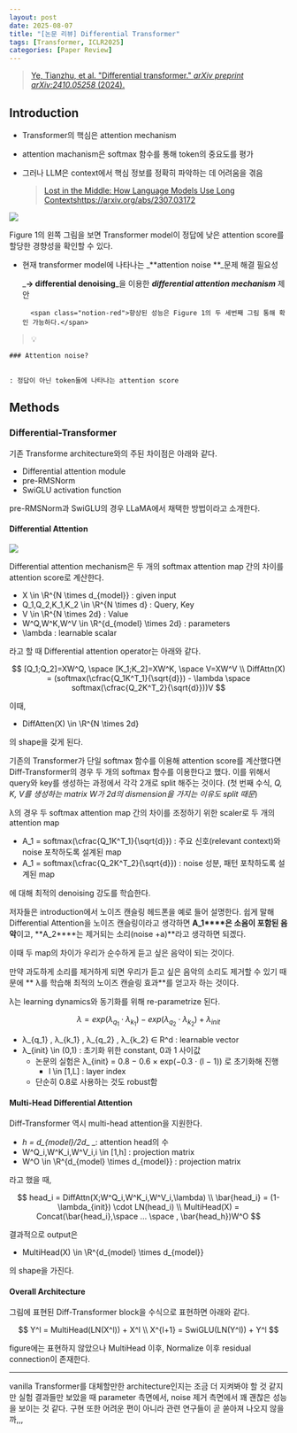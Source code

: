 ```yaml
---
layout: post
date: 2025-08-07
title: "[논문 리뷰] Differential Transformer"
tags: [Transformer, ICLR2025]
categories: [Paper Review]
---
```


> [Ye, Tianzhu, et al. "Differential transformer." ](https://arxiv.org/abs/2410.05258)[_arXiv preprint arXiv:2410.05258_](https://arxiv.org/abs/2410.05258)[ (2024).](https://arxiv.org/abs/2410.05258)



## Introduction

- Transformer의 핵심은 attention mechanism
- attention machanism은 softmax 함수를 통해 token의 중요도를 평가
- 그러나 LLM은 context에서 핵심 정보를 정확히 파악하는 데 어려움을 겪음

	> [Lost in the Middle: How Language Models Use Long Contextshttps://arxiv.org/abs/2307.03172](https://arxiv.org/abs/2307.03172)


![](https://prod-files-secure.s3.us-west-2.amazonaws.com/542b861c-36a8-4051-84e5-8804b6728dba/9083ea56-691a-4752-ae26-47f403431ac8/image.png?X-Amz-Algorithm=AWS4-HMAC-SHA256&X-Amz-Content-Sha256=UNSIGNED-PAYLOAD&X-Amz-Credential=ASIAZI2LB4663T3NUSN4%2F20250906%2Fus-west-2%2Fs3%2Faws4_request&X-Amz-Date=20250906T070105Z&X-Amz-Expires=3600&X-Amz-Security-Token=IQoJb3JpZ2luX2VjEB8aCXVzLXdlc3QtMiJHMEUCIQC2K1BPwuOhm89T4hLE4Ng2Vvok2dwFw5C6mghJSsI2bAIgbvzpp8UVzmda62IkQjwpa0Z6MuATHke9i%2BMc9HLxWjoqiAQIiP%2F%2F%2F%2F%2F%2F%2F%2F%2F%2FARAAGgw2Mzc0MjMxODM4MDUiDO%2B%2BiLLvNm%2FoMkX0dSrcA7QQIXtXBo9OYxMdEpxat%2BifWuTRvqDbxvsPnWCRBdGsPuI2GW8bVLb4Z%2FRJzCncNHvBskDJ0103P7AATvFcaUX9k7naHs%2F%2BhqhdTRoFpBB%2FERc6W6ZMe1%2F2gLSWMkuFS4avVlnL3xqPkh4XncJglFjV0LjOcScwqXDQwLgBtb7WSvVikLcc6JVXBHjo1nAJasLMKapBfbdILNYZftZw4JguHSAmxitYuDWbcGN98wqWCGAkK6MPbijKbA1%2Bd0STcJ8MxSlha0f3n25%2FvNyJiUoftBjqGjNB9sSqgvkiu%2FZkWIiJcfrbSEheTncOCR4Nyv%2Bs8hmXLMKLkoCjOKFcIVhv%2FFxHd%2FvV8ReWNZ3TqSKSzujCPs54fvmUEjpFHzo8wJr6G2%2FML0RyN4ZBb1%2FklNWR8%2FYV%2Fk6TlmXHPxhIL24Mq38pmbSIeComI6MUserHvIp6jaU6RMspcsD8FV30%2B0bJ6uj1M6Bpzc%2BxO%2FJ1pLbE2p%2BFqUq61O3yqPVbDoLpTsziyCT8H2hVpizDfvy7YxS50CVtmRkBGFVDl9mH4uaIKTeWIYHC%2BbLI0ed8ybTFRgHYXDlDofWmR5AA7tdVaWqfS5gAWI%2BiQfUsFJV2W8R1cS%2FvsKB4GxRTAqc5MOKq78UGOqUBM0OI6dcFH7FuyDBUvY1zDWLKvnxQF6fdc%2BQ%2Fo2dHTNf2apIIRntXL%2FpwANpDt8n00FtJhewkq3NWCPMvLtMaisZVA6rBXz9OAI9%2BJq83oFALXnW1sv1R2QsfNVyOS3Bd8JlDfM5il22y5DBYBWXxLoG4ihhNSkZ4CcJpTTvIa9BKYMz1zIifGwMBhCvNSWVmPy7gbJuF%2F8rc1UMz%2B43T%2B%2FXXj7yF&X-Amz-Signature=a9f8ce793b928b7598b0274777213a3820764cf8d2e279517d0345124c4f4bdf&X-Amz-SignedHeaders=host&x-amz-checksum-mode=ENABLED&x-id=GetObject)


Figure 1의 왼쪽 그림을 보면 Transformer model이 정답에 낮은 attention score를 할당한 경향성을 확인할 수 있다.

- 현재 transformer model에 나타나는 _**attention noise **_문제 해결 필요성

	_**→ differential denoising**_을 이용한 _**differential attention mechanism**_ 제안


		<span class="notion-red">향상된 성능은 Figure 1의 두 세번째 그림 통해 확인 가능하다.</span>


> 💡 


	### Attention noise?


	: 정답이 아닌 token들에 나타나는 attention score



## Methods



### Differential-Transformer


기존 Transforme architecture와의 주된 차이점은 아래와 같다.

- Differential attention module
- pre-RMSNorm
- SwiGLU activation function

pre-RMSNorm과 SwiGLU의 경우 LLaMA에서 채택한 방법이라고 소개한다.



#### Differential Attention


![](https://prod-files-secure.s3.us-west-2.amazonaws.com/542b861c-36a8-4051-84e5-8804b6728dba/116d70b2-1963-4810-9167-f4c7d8a06e8f/image.png?X-Amz-Algorithm=AWS4-HMAC-SHA256&X-Amz-Content-Sha256=UNSIGNED-PAYLOAD&X-Amz-Credential=ASIAZI2LB4663T3NUSN4%2F20250906%2Fus-west-2%2Fs3%2Faws4_request&X-Amz-Date=20250906T070105Z&X-Amz-Expires=3600&X-Amz-Security-Token=IQoJb3JpZ2luX2VjEB8aCXVzLXdlc3QtMiJHMEUCIQC2K1BPwuOhm89T4hLE4Ng2Vvok2dwFw5C6mghJSsI2bAIgbvzpp8UVzmda62IkQjwpa0Z6MuATHke9i%2BMc9HLxWjoqiAQIiP%2F%2F%2F%2F%2F%2F%2F%2F%2F%2FARAAGgw2Mzc0MjMxODM4MDUiDO%2B%2BiLLvNm%2FoMkX0dSrcA7QQIXtXBo9OYxMdEpxat%2BifWuTRvqDbxvsPnWCRBdGsPuI2GW8bVLb4Z%2FRJzCncNHvBskDJ0103P7AATvFcaUX9k7naHs%2F%2BhqhdTRoFpBB%2FERc6W6ZMe1%2F2gLSWMkuFS4avVlnL3xqPkh4XncJglFjV0LjOcScwqXDQwLgBtb7WSvVikLcc6JVXBHjo1nAJasLMKapBfbdILNYZftZw4JguHSAmxitYuDWbcGN98wqWCGAkK6MPbijKbA1%2Bd0STcJ8MxSlha0f3n25%2FvNyJiUoftBjqGjNB9sSqgvkiu%2FZkWIiJcfrbSEheTncOCR4Nyv%2Bs8hmXLMKLkoCjOKFcIVhv%2FFxHd%2FvV8ReWNZ3TqSKSzujCPs54fvmUEjpFHzo8wJr6G2%2FML0RyN4ZBb1%2FklNWR8%2FYV%2Fk6TlmXHPxhIL24Mq38pmbSIeComI6MUserHvIp6jaU6RMspcsD8FV30%2B0bJ6uj1M6Bpzc%2BxO%2FJ1pLbE2p%2BFqUq61O3yqPVbDoLpTsziyCT8H2hVpizDfvy7YxS50CVtmRkBGFVDl9mH4uaIKTeWIYHC%2BbLI0ed8ybTFRgHYXDlDofWmR5AA7tdVaWqfS5gAWI%2BiQfUsFJV2W8R1cS%2FvsKB4GxRTAqc5MOKq78UGOqUBM0OI6dcFH7FuyDBUvY1zDWLKvnxQF6fdc%2BQ%2Fo2dHTNf2apIIRntXL%2FpwANpDt8n00FtJhewkq3NWCPMvLtMaisZVA6rBXz9OAI9%2BJq83oFALXnW1sv1R2QsfNVyOS3Bd8JlDfM5il22y5DBYBWXxLoG4ihhNSkZ4CcJpTTvIa9BKYMz1zIifGwMBhCvNSWVmPy7gbJuF%2F8rc1UMz%2B43T%2B%2FXXj7yF&X-Amz-Signature=7445518539a5d8ff82ffdce59ea8aeda135c966d8d8741a2798d078745ca5c99&X-Amz-SignedHeaders=host&x-amz-checksum-mode=ENABLED&x-id=GetObject)


Differential attention mechanism은 두 개의 softmax attention map 간의 차이를 attention score로 계산한다.

- X \in \R^{N \times d\_{model}} : given input
- Q\_1,Q\_2,K\_1,K\_2 \in \R^{N \times d} : Query, Key
- V \in \R^{N \times 2d} : Value
- W^Q,W^K,W^V \in \R^{d\_{model} \times 2d} : parameters
- \lambda : learnable scalar

라고 할 때 Differential attention operator는 아래와 같다.


$$
[Q_1;Q_2]=XW^Q, \space [K_1;K_2]=XW^K, \space V=XW^V \\
DiffAttn(X) = (softmax(\cfrac{Q_1K^T_1}{\sqrt{d}}) - \lambda \space softmax(\cfrac{Q_2K^T_2}{\sqrt{d}}))V
$$


이때,

- DiffAtten(X) \in \R^{N \times 2d}

의 shape을 갖게 된다.


기존의 Transformer가 단일 softmax 함수를 이용해 attention score를 계산했다면 Diff-Transformer의 경우 두 개의 softmax 함수를 이용한다고 했다. 이를 위해서 query와 key를 생성하는 과정에서 각각 2개로 split 해주는 것이다. <span class="notion-red">(첫 번째 수식, </span><span class="notion-red">_Q, K, V를 생성하는 matrix W가 2d의 dismension을 가지는 이유도 split 때문_</span><span class="notion-red">)</span>


 λ의 경우 두 softmax attention map 간의 차이를 조정하기 위한 scaler로 두 개의 attention map

- A\_1 = softmax(\cfrac{Q\_1K^T\_1}{\sqrt{d}}) : 주요 신호(relevant context)와 noise 포착하도록 설계된 map
- A\_1 = softmax(\cfrac{Q\_2K^T\_2}{\sqrt{d}}) : noise 성분, 패턴 포착하도록 설계된 map 

에 대해 최적의 denoising 강도를 학습한다.


저자들은 introduction에서 노이즈 캔슬링 헤드폰을 예로 들어 설명한다. 쉽게 말해 Differential Attention을 노이즈 캔슬링이라고 생각하면 **A\_1****은 소음이 포함된 음악**이고, **A\_2****는 제거되는 소리(noise +a)**라고 생각하면 되겠다. 


이때 두 map의 차이가 우리가 순수하게 듣고 싶은 음악이 되는 것이다. 


만약 과도하게 소리를 제거하게 되면 우리가 듣고 싶은 음악의 소리도 제거할 수 있기 때문에 ** λ를 학습해 최적의 노이즈 캔슬링 효과**를 얻고자 하는 것이다.


λ는 learning dynamics와 동기화를 위해 re-parametrize 된다.


$$
\lambda = exp(\lambda_{q_1} \cdot \lambda_{k_1}) - exp(\lambda_{q_2} \cdot \lambda_{k_2}) + \lambda_{init}
$$

- λ\_{q\_1} , λ\_{k\_1} , λ\_{q\_2} , λ\_{k\_2} ∈ R^d : learnable vector
- λ\_{init} \in (0,1) : 초기화 위한 constant, 0과 1 사이값
	- 논문의 실험은 λ\_{init} = 0.8 − 0.6 × exp(−0.3 · (l − 1)) 로 초기화해 진행
		- l \in [1,L] : layer index
	- 단순히 0.8로 사용하는 것도 robust함


#### **Multi-Head Differential Attention**


Diff-Transformer 역시 multi-head attention을 지원한다.

- _h = d\_{model}/2d__ _: attention head의 수
- W^Q\_i,W^K\_i,W^V\_i,i \in [1,h] : projection matrix
- W^O \in \R^{d\_{model} \times d\_{model}} : projection matrix

라고 했을 때,


$$
head_i = DiffAttn(X;W^Q_i,W^K_i,W^V_i,\lambda) \\
\bar{head_i} = (1-\lambda_{init}) \cdot LN(head_i) \\
MultiHead(X) = Concat(\bar{head_i},\space ... \space , \bar{head_h})W^O
$$


결과적으로 output은

- MultiHead(X) \in \R^{d\_{model} \times d\_{model}}

의 shape을 가진다.



#### Overall Architecture


그림에 표현된 Diff-Transformer block을 수식으로 표현하면 아래와 같다.


$$
Y^l = MultiHead(LN(X^l)) + X^l \\
X^{l+1} = SwiGLU(LN(Y^l)) + Y^l
$$


figure에는 표현하지 않았으나 MultiHead 이후, Normalize 이후 residual connection이 존재한다.


---


vanilla Transformer를 대체할만한 architecture인지는 조금 더 지켜봐야 할 것 같지만 실험 결과들만 보았을 때 parameter 측면에서, noise 제거 측면에서 꽤 괜찮은 성능을 보이는 것 같다. 구현 또한 어려운 편이 아니라 관련 연구들이 곧 쏟아져 나오지 않을까,,,


